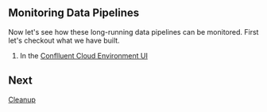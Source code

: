 
## Monitoring Data Pipelines

Now let's see how these long-running data pipelines can be monitored. First let's checkout what we have built.

1. In the [Conflluent Cloud Environment UI]()


## Next

[Cleanup](../README.md#clean-up)

